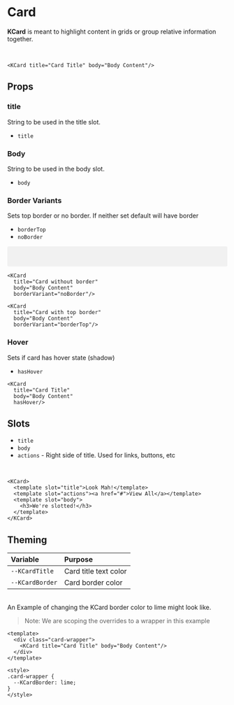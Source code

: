 # Card

**KCard** is meant to highlight content in grids or group relative information together.

&nbsp;
<KCard title="Card Title" body="Body Content"/>

```vue
<KCard title="Card Title" body="Body Content"/>
```

## Props
### title
String to be used in the title slot.

- `title`

### Body
String to be used in the body slot.

- `body`

### Border Variants
Sets top border or no border. If neither set default will have border

- `borderTop`
- `noBorder`

<div class="borderless-cards">
  <KCard
    title="Card without border"
    body="Body Content"
    borderVariant="noBorder"/>

  <KCard
    title="Card with top border"
    body="Body Content"
    borderVariant="borderTop"/>
</div>

```vue
<KCard
  title="Card without border"
  body="Body Content"
  borderVariant="noBorder"/>

<KCard
  title="Card with top border"
  body="Body Content"
  borderVariant="borderTop"/>
```

### Hover
Sets if card has hover state (shadow)

- `hasHover` 

<KCard
  title="Card Title"
  body="Body Content"
  hasHover/>

```vue
<KCard
  title="Card Title"
  body="Body Content"
  hasHover/>
```

## Slots
- `title`
- `body`
- `actions` - Right side of title. Used for links, buttons, etc

&nbsp;
<KCard>
  <template slot="title">Look Mah!</template>
  <template slot="actions"><a href="#">View All</a></template>
  <template slot="body">
    <h3>We're slotted!</h3>
  </template>
</KCard>

```vue
<KCard>
  <template slot="title">Look Mah!</template>
  <template slot="actions"><a href="#">View All</a></template>
  <template slot="body">
    <h3>We're slotted!</h3>
  </template>
</KCard>
```

## Theming
| Variable | Purpose
|:-------- |:-------
| `--KCardTitle `| Card title text color
| `--KCardBorder`| Card border color

\
An Example of changing the KCard border color to lime might look like. 

> Note: We are scoping the overrides to a wrapper in this example

<template>
  <div class="card-wrapper">
    <KCard title="Card Title" body="Body Content"/>
  </div>
</template>

```vue
<template>
  <div class="card-wrapper">
    <KCard title="Card Title" body="Body Content"/>
  </div>
</template>

<style>
.card-wrapper {
  --KCardBorder: lime;
}
</style>
```

<style lang="scss">
.borderless-cards {
  padding: 1rem;
  background: rgba(27,31,35,0.05);
  border-radius: 3px;
  .kong-card {
    background: #fff;
  }
}
.card-wrapper {
  --KCardBorder: lime;
}
</style>
